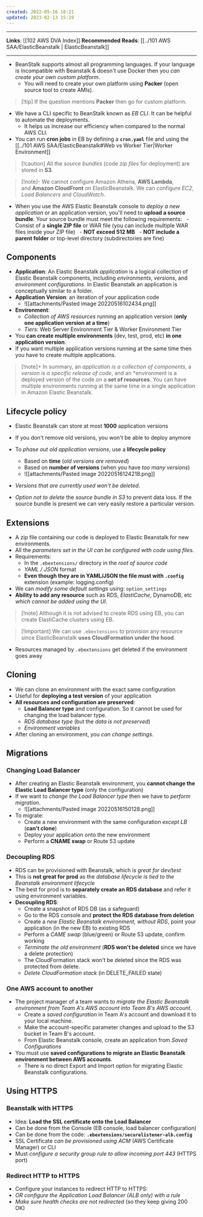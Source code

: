 ```yaml
---
created: 2022-05-16 10:21
updated: 2023-02-13 15:19
---
```

---
**Links**: [[102 AWS DVA Index]]
**Recommended Reads**: [[../101 AWS SAA/ElasticBeanstalk | ElasticBeanstalk]]

---
- BeanStalk supports almost all programming languages. If your language is incompatible with Beanstalk & doesn't use Docker then you *can create your own custom platform*.
	- You will need to create your own platform using **Packer** (open source tool to create AMIs). 

> [!tip] If the question mentions **Packer** then go for custom platform.

- We have a CLI specific to BeanStalk known as *EB CLI*. It can be helpful to automate the deployments.
	- It helps us increase our efficiency when compared to the normal AWS CLI.
- You can run **cron jobs** in EB by defining a **`cron.yaml`** file and using the [[../101 AWS SAA/ElasticBeanstalk#Web vs Worker Tier|Worker Environment]] 

> [!caution] All the *source bundles* (code *zip files* for deployment) are stored in **S3**.

> [!note]- We cannot configure Amazon Athena, **AWS Lambda**, and **Amazon CloudFront** on ElasticBeanstalk.
> We can configure *EC2*, *Load Balancers* and *CloudWatch*.

- When you use the AWS Elastic Beanstalk console to *deploy a new application* or an application version, you'll need to **upload a source bundle**. Your source bundle must meet the following requirements:
	  - Consist of a **single ZIP file** or WAR file (you can include multiple WAR files inside your ZIP file)
	  - **NOT exceed 512 MB**
	  - **NOT include a parent folder** or top-level directory (subdirectories are fine)

## Components
- **Application**: An Elastic Beanstalk _application_ is a logical collection of Elastic Beanstalk components, including _environments_, _versions_, and _environment configurations_. In Elastic Beanstalk an application is conceptually similar to a folder.
- **Application Version**: an iteration of your application code 
	- ![[attachments/Pasted image 20220516102434.png]]
- **Environment**:
	- *Collection of AWS resources* running an application version (**only one application version at a time**)
	- *Tiers*: Web Server Environment Tier & Worker Environment Tier
- You **can create multiple environments** (dev, test, prod, etc) **in one application version**. 
- If you want multiple application versions running at the same time then you have to create multiple applications.

> [!note]+ In summary, an *application is a collection of components*, a *version is a specific release of code*, and an *environment is a deployed version of the code on a **set of resources**.
> You can have multiple environments running at the same time in a single application in Amazon Elastic Beanstalk. 

## Lifecycle policy
- Elastic Beanstalk can store at most **1000** application versions
- If you don't remove old versions, you won't be able to deploy anymore
- To *phase out old application versions*, use a **lifecycle policy**
	- Based on **time** (*old versions are removed*)
	- Based on **number of versions** (when you have *too many versions*)
	- ![[attachments/Pasted image 20220516124218.png]]

- *Versions that are currently used won't be deleted*.
- *Option not to delete* the *source bundle in S3* to prevent data loss. If the source bundle is present we can very easily restore a particular version.

## Extensions
- A zip file containing our code is deployed to Elastic Beanstalk for new environments.
- All the *parameters set in the UI can be configured with code using files*.
- Requirements:
	- In the `.ebextensions/` directory in the *root of source code*
	- *YAML / JSON* format
	- **Even though they are in YAML/JSON the file must with `.config`** extension (example: logging.config)
- We can *modify some default settings* using: `option_settings`
- **Ability to add any resource** such as RDS, *ElastiCache*, DynamoDB, etc *which cannot be added using the UI*.

> [!note] Although it is not advised to create RDS using EB, you can create ElastiCache clusters using EB.

> [!important] We can use `.ebextensions` to provision any resource since ElasticBeanstalk **uses CloudFormation under the hood**.

- Resources managed by `.ebextensions` get deleted if the environment goes away

## Cloning
- We can clone an environment with the exact same configuration
- Useful for **deploying a test version** of your application
- **All resources and configuration are preserved**:
	- **Load Balancer type** and configuration. So it cannot be used for changing the load balancer type.
	- *RDS database type* (but the *data is not preserved*)
	- *Environment variables*
- After cloning an environment, you *can change settings*.

## Migrations 
### Changing Load Balancer
- After creating an Elastic Beanstalk environment, you **cannot change the Elastic Load Balancer type** (only the configuration)
- If we want to *change the Load Balancer type* then we have to *perform migration*.
	- ![[attachments/Pasted image 20220516150128.png]]
- To migrate:
	- Create a new environment with the same configuration *except LB* (**can't clone**)
	- Deploy your application onto the new environment
	- Perform a **CNAME swap** or Route 53 update

### Decoupling RDS
- RDS can be provisioned with Beanstalk, which is *great for dev/test*
- This is **not great for prod** as the *database lifecycle is tied to the Beanstalk environment lifecycle*
- The best for prod is to **separately create an RDS database** and refer it using environment variables.
- **Decoupling RDS**:
	- Create a snapshot of RDS DB (as a safeguard)
	- Go to the RDS console and **protect the RDS database from deletion**
	- Create a *new Elastic Beanstalk environment, without RDS*, point your application (in the new EB) to existing RDS
	- Perform a *CAME swap* (blue/green) or Route 53 update, confirm working
	- *Terminate the old environment* (**RDS won't be deleted** since we have a delete protection) 
	- The CloudFormation stack won't be deleted since the RDS was protected from delete. 
	- *Delete CloudFormation stack* (in DELETE_FAILED state)

### One AWS account to another
- The project manager of a team wants to *migrate the Elastic Beanstalk environment from Team A's AWS account into Team B's AWS account*.
	- Create a *saved configuration* in Team A's account and download it to your local machine.
	- Make the account-specific parameter changes and upload to the S3 bucket in Team B's account. 
	- From Elastic Beanstalk console, create an application from *Saved Configurations*
- You must use **saved configurations to migrate an Elastic Beanstalk environment between AWS accounts**.
	- There is no direct Export and Import option for migrating Elastic Beanstalk configurations.

## Using HTTPS
### Beanstalk with HTTPS
- Idea: **Load the SSL certificate onto the Load Balancer**
- Can be done from the Console (EB console, load balancer configuration)
- Can be done from the code: **`.ebextensions/securelistener-alb.config`**
- SSL Certificate *can be provisioned using ACM* (AWS Certificate Manager) or CLI
- Must *configure a security group rule to allow incoming port 443* (HTTPS port)

### Redirect HTTP to HTTPS
- Configure your instances to redirect HTTP to HTTPS:
- *OR configure the Application Load Balancer (ALB only) with a rule* 
- *Make sure health checks are not redirected* (so they keep giving 200 OK)